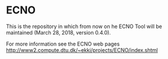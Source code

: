 # ECNO

This is the repository in which from now on he ECNO Tool will be maintained (March 28, 2018, version 0.4.0).

For more information see the ECNO web pages http://www2.compute.dtu.dk/~ekki/projects/ECNO/index.shtml
